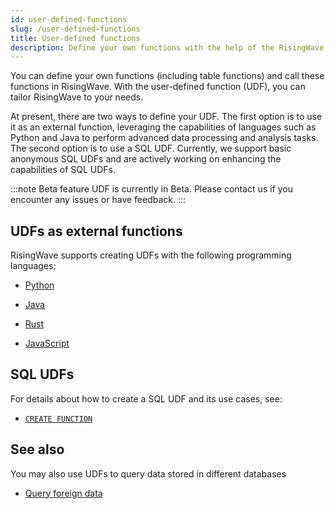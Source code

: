 ```yaml
---
id: user-defined-functions
slug: /user-defined-functions
title: User-defined functions
description: Define your own functions with the help of the RisingWave UDF API.
---
```

<head>
  <link rel="canonical" href="https://docs.risingwave.com/docs/current/user-defined-functions/" />
</head>

You can define your own functions (including table functions) and call these functions in RisingWave. With the user-defined function (UDF), you can tailor RisingWave to your needs.

At present, there are two ways to define your UDF. The first option is to use it as an external function, leveraging the capabilities of languages such as Python and Java to perform advanced data processing and analysis tasks. The second option is to use a SQL UDF. Currently, we support basic anonymous SQL UDFs and are actively working on enhancing the capabilities of SQL UDFs.

:::note Beta feature
UDF is currently in Beta. Please contact us if you encounter any issues or have feedback.
:::

## UDFs as external functions

RisingWave supports creating UDFs with the following programming languages:

- [Python](/sql/udf/udf-python.md)

- [Java](/sql/udf/udf-java.md)

- [Rust](/sql/udf/udf-rust.md)

- [JavaScript](/sql/udf/udf-javascript.md)

## SQL UDFs

For details about how to create a SQL UDF and its use cases, see:

- [`CREATE FUNCTION`](/sql/commands/sql-create-function.md)

## See also

You may also use UDFs to query data stored in different databases

- [Query foreign data](/sql/udf/udf-foreign-data.md)
